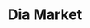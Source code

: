 ---
title: "Dia Market"
url: /ciudad-autonoma-de-buenos-aires/dia-market-ecuador/
shop: supermercado
---